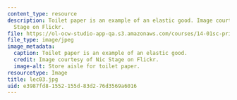 ```yaml
---
content_type: resource
description: Toilet paper is an example of an elastic good. Image courtesy of Nic
  Stage on Flickr.
file: https://ol-ocw-studio-app-qa.s3.amazonaws.com/courses/14-01sc-principles-of-microeconomics-fall-2011/e3987fd81552155d83d276d3569a6016_lec03.jpg
file_type: image/jpeg
image_metadata:
  caption: Toilet paper is an example of an elastic good.
  credit: Image courtesy of Nic Stage on Flickr.
  image-alt: Store aisle for toilet paper.
resourcetype: Image
title: lec03.jpg
uid: e3987fd8-1552-155d-83d2-76d3569a6016
---
```

